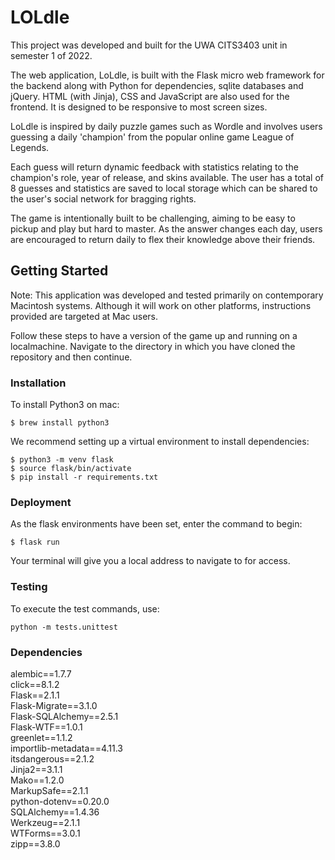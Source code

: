 # LOLdle
This project was developed and built for the UWA CITS3403 unit in semester 1 of 2022.

The web application, LoLdle, is built with the Flask micro web framework for the backend along with Python for dependencies, sqlite databases and jQuery.
HTML (with Jinja), CSS and JavaScript are also used for the frontend. It is designed to be responsive to most screen sizes. 

LoLdle is inspired by daily puzzle games such as Wordle and involves users guessing a daily 'champion' from the popular online game League of Legends. 

Each guess will return dynamic feedback with statistics relating to the champion's role, year of release, and skins available. 
The user has a total of 8 guesses and statistics are saved to local storage which can be shared to the user's social network 
for bragging rights. 

The game is intentionally built to be challenging, aiming to be easy to pickup and play but hard to master. 
As the answer changes each day, users are encouraged to return daily to flex their knowledge above their friends. 

## Getting Started
Note: This application was developed and tested primarily on contemporary Macintosh systems. 
Although it will work on other platforms, instructions provided are targeted at Mac users.

Follow these steps to have a version of the game up and running on a localmachine. 
Navigate to the directory in which you have cloned the repository and then continue. 

### Installation
To install Python3 on mac:

```
$ brew install python3
```

We recommend setting up a virtual environment to install dependencies:
```
$ python3 -m venv flask
$ source flask/bin/activate
$ pip install -r requirements.txt
```

### Deployment
As the flask environments have been set, enter the command to begin:
```
$ flask run
```
Your terminal will give you a local address to navigate to for access.

### Testing
To execute the test commands, use: 
```
python -m tests.unittest
```

### Dependencies
alembic==1.7.7    
click==8.1.2  
Flask==2.1.1  
Flask-Migrate==3.1.0  
Flask-SQLAlchemy==2.5.1  
Flask-WTF==1.0.1   
greenlet==1.1.2   
importlib-metadata==4.11.3   
itsdangerous==2.1.2   
Jinja2==3.1.1   
Mako==1.2.0   
MarkupSafe==2.1.1   
python-dotenv==0.20.0   
SQLAlchemy==1.4.36   
Werkzeug==2.1.1   
WTForms==3.0.1   
zipp==3.8.0   
